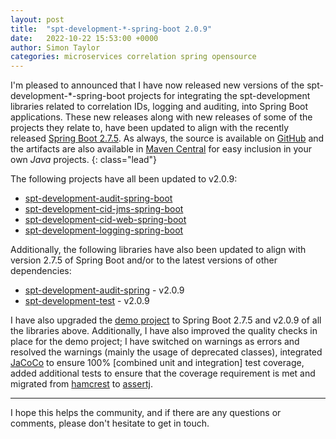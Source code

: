 ```yaml
---
layout: post
title:  "spt-development-*-spring-boot 2.0.9"
date:   2022-10-22 15:53:00 +0000
author: Simon Taylor
categories: microservices correlation spring opensource
---
```

I'm pleased to announced that I have now released new versions of the spt-development-*-spring-boot projects for integrating the spt-development
libraries related to correlation IDs, logging and auditing, into Spring Boot applications. These new releases along with new releases of some of
the projects they relate to, have been updated to align with the recently released 
[Spring Boot 2.7.5](https://spring.io/blog/2022/10/20/spring-boot-2-7-5-available-now). As always, the source is available on 
[GitHub](https://github.com/spt-development) and the artifacts are also available in 
[Maven Central](https://mvnrepository.com/artifact/com.spt-development) for easy inclusion in your own <em>Java</em> projects.
{: class="lead"}

The following projects have all been updated to v2.0.9:

* [spt-development-audit-spring-boot](https://github.com/spt-development/spt-development-audit-spring-boot)
* [spt-development-cid-jms-spring-boot](https://github.com/spt-development/spt-development-cid-jms-spring-boot)
* [spt-development-cid-web-spring-boot](https://github.com/spt-development/spt-development-cid-web-spring-boot)
* [spt-development-logging-spring-boot](https://github.com/spt-development/spt-development-logging-spring-boot)

Additionally, the following libraries have also been updated to align with version 2.7.5 of Spring Boot and/or to the latest versions of other 
dependencies:

* [spt-development-audit-spring](https://github.com/spt-development/spt-development-audit-spring) - v2.0.9
* [spt-development-test](https://github.com/spt-development/spt-development-test) - v2.0.9

I have also upgraded the [demo project](https://github.com/spt-development/spt-development-demo) to Spring Boot 2.7.5 and v2.0.9 of all the libraries above.
Additionally, I have also improved the quality checks in place for the demo project; I have switched on warnings as errors and resolved the warnings 
(mainly the usage of deprecated classes), integrated [JaCoCo](https://www.jacoco.org/jacoco/trunk/index.html) to ensure 100% [combined unit and integration] 
test coverage, added additional tests to ensure that the coverage requirement is met and migrated from [hamcrest](https://hamcrest.org/) to 
[assertj](https://joel-costigliola.github.io/assertj/).

---

I hope this helps the community, and if there are any questions or comments, please don't hesitate to get in touch.
